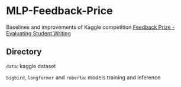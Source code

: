 # MLP-Feedback-Price

Baselines and improvements of Kaggle competition [Feedback Prize - Evaluating Student Writing](https://www.kaggle.com/c/feedback-prize-2021)

## Directory

`data`: kaggle dataset

`bigbird`, `longformer` and `roberta`: models training and inference